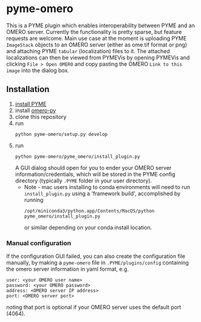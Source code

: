 # pyme-omero
This is a PYME plugin which enables interoperability between PYME and an OMERO server. Currently the functionality is pretty sparse, but feature requests are welcome. Main use case at the moment is uploading PYME `ImageStack` objects to
an OMERO server (either as ome.tif format or png) and attaching PYME `tabular` (localization) files to it. The attached localizations can then be viewed from PYMEVis by opening PYMEVis and clicking `File > Open OMERO` and copy pasting the OMERO `Link to this image` into the dialog box.

## Installation
1. [install PYME](https://python-microscopy.org/)
2. install [omero-py](https://pypi.org/project/omero-py/)
3. clone this repository
4. run 
    ```
    python pyme-omero/setup.py develop
    ```
5. run 
   ```
   python pyme-omero/pyme_omero/install_plugin.py
   ```
   A GUI dialog should open for you to ender your OMERO server information/credentials, which will be stored in the PYME config directory (typically `.PYME` folder in your user directory).
   * Note - mac users installing to conda environments will need to run `install_plugin.py` using a 'framework build', accomplished by running 
        ```
        /opt/miniconda3/python.app/Contents/MacOS/python pyme_omero/install_plugin.py
        ``` 
        or similar depending on your conda install location.

### Manual configuration
If the configuration GUI failed, you can also create the configuration file manually,
by making a `pyme-omero` file in `.PYME/plugins/config` containing the omero server information in yaml format, e.g.
   ```
   user: <your OMERO user name>
   password: <your OMERO password>
   address: <OMERO server IP address>
   port: <OMERO server port>
   ```
   noting that port is optional if your OMERO server uses the default port (4064).